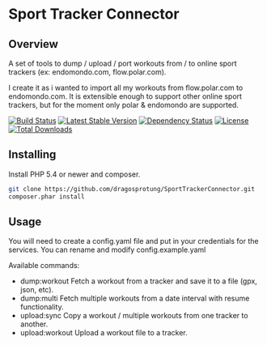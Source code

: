 # Sport Tracker Connector

## Overview

A set of tools to dump / upload / port workouts from / to online sport trackers (ex: endomondo.com, flow.polar.com).

I create it as i wanted to import all my workouts from flow.polar.com to endomondo.com.
It is extensible enough to support other online sport trackers, but for the moment only polar & endomondo are supported.


[![Build Status](https://travis-ci.org/dragosprotung/SportTrackerConnector.svg?branch=master)](https://travis-ci.org/dragosprotung/SportTrackerConnector)
[![Latest Stable Version](https://poser.pugx.org/dragosprotung/sport-tracker-connector/v/stable.svg)](https://packagist.org/packages/dragosprotung/sport-tracker-connector)
[![Dependency Status](https://www.versioneye.com/user/projects/53d2a96a851c56cb78000175/badge.svg)](https://www.versioneye.com/user/projects/53d2a96a851c56cb78000175)
[![License](https://poser.pugx.org/dragosprotung/sport-tracker-connector/license.svg)](https://packagist.org/packages/dragosprotung/sport-tracker-connector)
[![Total Downloads](https://poser.pugx.org/dragosprotung/sport-tracker-connector/downloads.svg)](https://packagist.org/packages/dragosprotung/sport-tracker-connector)
## Installing

Install PHP 5.4 or newer and composer.

```bash
git clone https://github.com/dragosprotung/SportTrackerConnector.git
composer.phar install
```

## Usage

You will need to create a config.yaml file and put in your credentials for the services.
You can rename and modify config.example.yaml

Available commands:

* dump:workout     Fetch a workout from a tracker and save it to a file (gpx, json, etc).
* dump:multi      Fetch multiple workouts from a date interval with resume functionality.
* upload:sync     Copy a workout / multiple workouts from one tracker to another.
* upload:workout   Upload a workout file to a tracker.